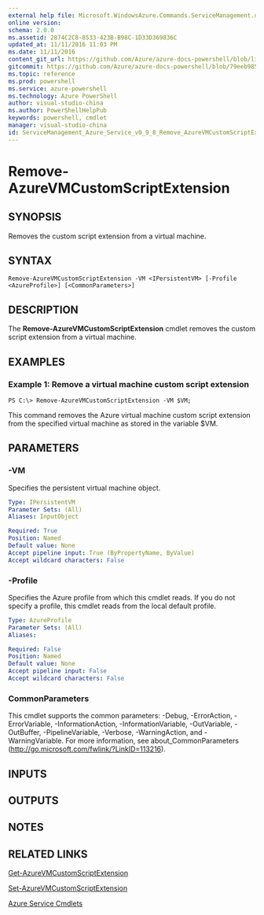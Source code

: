 ```yaml
---
external help file: Microsoft.WindowsAzure.Commands.ServiceManagement.dll-Help.xml
online version: 
schema: 2.0.0
ms.assetid: 2874C2C8-8533-423B-B98C-1D33D369836C
updated_at: 11/11/2016 11:03 PM
ms.date: 11/11/2016
content_git_url: https://github.com/Azure/azure-docs-powershell/blob/live/azureps-cmdlets-docs/ServiceManagement/Azure.Service/v0.9.8/Remove-AzureVMCustomScriptExtension.md
gitcommit: https://github.com/Azure/azure-docs-powershell/blob/79eeb985ea480979357fb4695832a0c3d29a48bf/azureps-cmdlets-docs/ServiceManagement/Azure.Service/v0.9.8/Remove-AzureVMCustomScriptExtension.md
ms.topic: reference
ms.prod: powershell
ms.service: azure-powershell
ms.technology: Azure PowerShell
author: visual-studio-china
ms.author: PowerShellHelpPub
keywords: powershell, cmdlet
manager: visual-studio-china
id: ServiceManagement_Azure_Service_v0_9_8_Remove_AzureVMCustomScriptExtension_md
---
```


# Remove-AzureVMCustomScriptExtension

## SYNOPSIS
Removes the custom script extension from a virtual machine.

## SYNTAX

```
Remove-AzureVMCustomScriptExtension -VM <IPersistentVM> [-Profile <AzureProfile>] [<CommonParameters>]
```

## DESCRIPTION
The **Remove-AzureVMCustomScriptExtension** cmdlet removes the custom script extension from a virtual machine.

## EXAMPLES

### Example 1: Remove a virtual machine custom script extension
```
PS C:\> Remove-AzureVMCustomScriptExtension -VM $VM;
```

This command removes the Azure virtual machine custom script extension from the specified virtual machine as stored in the variable $VM.

## PARAMETERS

### -VM
Specifies the persistent virtual machine object.

```yaml
Type: IPersistentVM
Parameter Sets: (All)
Aliases: InputObject

Required: True
Position: Named
Default value: None
Accept pipeline input: True (ByPropertyName, ByValue)
Accept wildcard characters: False
```

### -Profile
Specifies the Azure profile from which this cmdlet reads.
If you do not specify a profile, this cmdlet reads from the local default profile.

```yaml
Type: AzureProfile
Parameter Sets: (All)
Aliases: 

Required: False
Position: Named
Default value: None
Accept pipeline input: False
Accept wildcard characters: False
```

### CommonParameters
This cmdlet supports the common parameters: -Debug, -ErrorAction, -ErrorVariable, -InformationAction, -InformationVariable, -OutVariable, -OutBuffer, -PipelineVariable, -Verbose, -WarningAction, and -WarningVariable. For more information, see about_CommonParameters (http://go.microsoft.com/fwlink/?LinkID=113216).

## INPUTS

## OUTPUTS

## NOTES

## RELATED LINKS

[Get-AzureVMCustomScriptExtension](xref:ServiceManagement/Azure.Service/v0.9.8/Get-AzureVMCustomScriptExtension.md)

[Set-AzureVMCustomScriptExtension](xref:ServiceManagement/Azure.Service/v0.9.8/Set-AzureVMCustomScriptExtension.md)

[Azure Service Cmdlets](xref:ServiceManagement/Azure.Service/v0.9.8/Azure.Service.md)


